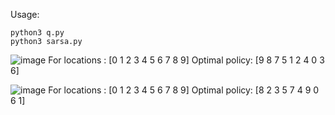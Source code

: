 Usage:

    python3 q.py
    python3 sarsa.py

![image](https://github.com/user-attachments/assets/50b7658c-c9cd-456e-bf3a-c6e2a00a2392)
For locations : [0 1 2 3 4 5 6 7 8 9]
Optimal policy: [9 8 7 5 1 2 4 0 3 6]


![image](https://github.com/user-attachments/assets/ce449cc7-f938-42bc-aa94-5602a178333a)
For locations : [0 1 2 3 4 5 6 7 8 9]
Optimal policy: [8 2 3 5 7 4 9 0 6 1]

